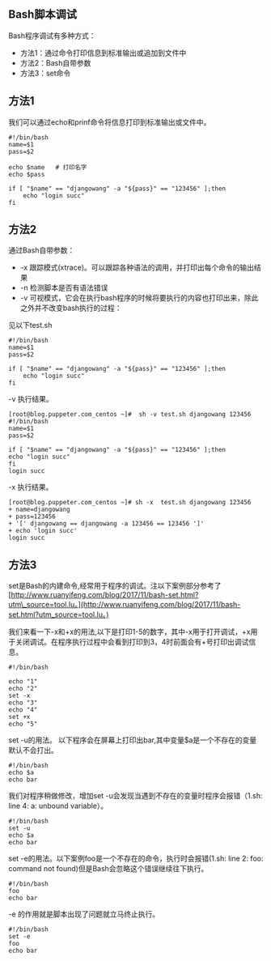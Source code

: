 ## Bash脚本调试
Bash程序调试有多种方式：

* 方法1：通过命令打印信息到标准输出或追加到文件中
* 方法2：Bash自带参数
* 方法3：set命令

## 方法1

我们可以通过echo和prinf命令将信息打印到标准输出或文件中。

```
#!/bin/bash
name=$1
pass=$2

echo $name   # 打印名字
echo $pass 

if [ "$name" == "djangowang" -a "${pass}" == "123456" ];then
    echo "login succ"
fi
```

## 方法2

通过Bash自带参数：

* -x 跟踪模式\(xtrace\)。可以跟踪各种语法的调用，并打印出每个命令的输出结果
* -n 检测脚本是否有语法错误
* -v 可视模式，它会在执行bash程序的时候将要执行的内容也打印出来，除此之外并不改变bash执行的过程：

见以下test.sh

```
#!/bin/bash
name=$1
pass=$2

if [ "$name" == "djangowang" -a "${pass}" == "123456" ];then
    echo "login succ"
fi
```

-v 执行结果。

```
[root@blog.puppeter.com_centos ~]#  sh -v test.sh djangowang 123456
#!/bin/bash
name=$1
pass=$2

if [ "$name" == "djangowang" -a "${pass}" == "123456" ];then
echo "login succ"
fi
login succ
```

-x 执行结果。

```
[root@blog.puppeter.com_centos ~]# sh -x  test.sh djangowang 123456
+ name=djangowang
+ pass=123456
+ '[' djangowang == djangowang -a 123456 == 123456 ']'
+ echo 'login succ'
login succ
```

## 方法3

set是Bash的内建命令,经常用于程序的调试。注以下案例部分参考了[http://www.ruanyifeng.com/blog/2017/11/bash-set.html?utm\_source=tool.lu。](http://www.ruanyifeng.com/blog/2017/11/bash-set.html?utm_source=tool.lu。)

我们来看一下-x和+x的用法,以下是打印1-5的数字，其中-x用于打开调试，+x用于关闭调试。在程序执行过程中会看到打印到3，4时前面会有+号打印出调试信息。

```
#!/bin/bash

echo "1"
echo "2"
set -x
echo "3"
echo "4"
set +x
echo "5"
```

set -u的用法。 以下程序会在屏幕上打印出bar,其中变量$a是一个不存在的变量默认不会打出。

```
#!/bin/bash
echo $a
echo bar
```

我们对程序稍做修改，增加set -u会发现当遇到不存在的变量时程序会报错（1.sh: line 4: a: unbound variable）。

```
#!/bin/bash
set -u
echo $a
echo bar
```

set -e的用法。以下案例foo是一个不存在的命令，执行时会报错\(1.sh: line 2: foo: command not found\)但是Bash会忽略这个错误继续往下执行。

```
#!/bin/bash
foo
echo bar
```

-e 的作用就是脚本出现了问题就立马终止执行。

```
#!/bin/bash
set -e 
foo
echo bar
```



